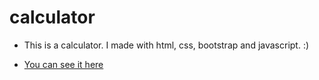 # calculator
- This is a calculator. I made with html, css, bootstrap and javascript. :)

- [You can see it here](https://zeynabizadi.github.io/calculator/)

